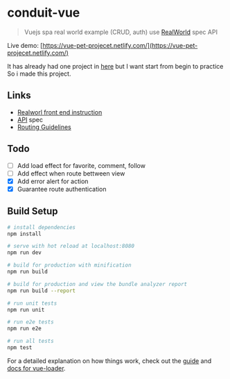 # conduit-vue

> Vuejs spa real world example (CRUD, auth) use [RealWorld](https://github.com/gothinkster/realworld) spec API

Live demo: [https://vue-pet-projecet.netlify.com/](https://vue-pet-projecet.netlify.com/)

It has already had one project in [here](https://github.com/gothinkster/vue-realworld-example-app) but I want start from begin to practice So i made this project.

## Links

- [Realworl front end instruction](https://github.com/gothinkster/realworld-starter-kit/blob/master/FRONTEND_INSTRUCTIONS.md)
- [API](https://github.com/gothinkster/realworld/tree/master/api) spec
- [Routing Guidelines](https://github.com/gothinkster/realworld/tree/master/spec#routing-guidelines)

## Todo

- [ ] Add load effect for favorite, comment, follow
- [ ] Add effect when route bettween view
- [x] Add error alert for action
- [x] Guarantee route authentication

## Build Setup

``` bash
# install dependencies
npm install

# serve with hot reload at localhost:8080
npm run dev

# build for production with minification
npm run build

# build for production and view the bundle analyzer report
npm run build --report

# run unit tests
npm run unit

# run e2e tests
npm run e2e

# run all tests
npm test
```

For a detailed explanation on how things work, check out the [guide](http://vuejs-templates.github.io/webpack/) and [docs for vue-loader](http://vuejs.github.io/vue-loader).
